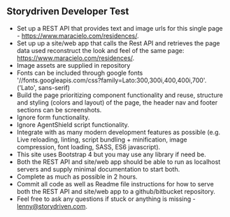 ## Storydriven Developer Test

* Set up a REST API that provides text and image urls for this single page - https://www.maracielo.com/residences/.
* Set up up a site/web app that calls the Rest API and retrieves the page data used reconstruct the look and feel of the same page: https://www.maracielo.com/residences/.
* Image assets are supplied in repository
* Fonts can be included through google fonts '//fonts.googleapis.com/css?family=Lato:300,300i,400,400i,700'. ('Lato', sans-serif)
* Build the page prioritizing component functionality and reuse, structure and styling (colors and layout) of the page, the header nav and footer sections can be screenshots.
* Ignore form functionality.
* Ignore AgentShield script functionality.
* Integrate with as many modern development features as possible (e.g. Live reloading, linting, script bundling + minification, image compression, font loading, SASS, ES6 javascript).
* This site uses Bootstrap 4 but you may use any library if need be.
* Both the REST API and site/web app should be able to run as localhost servers and supply minimal documentation to start both.
* Complete as much as possible in 2 hours.
* Commit all code as well as Readme file instructions for how to serve both the REST API and site/web app to a github/bitbucket repository.
* Feel free to ask any questions if stuck or anything is missing - lenny@storydriven.com.
